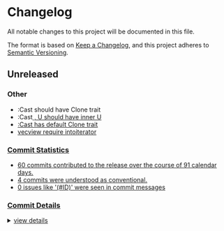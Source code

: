 # Changelog

All notable changes to this project will be documented in this file.

The format is based on [Keep a Changelog](https://keepachangelog.com/en/1.0.0/),
and this project adheres to [Semantic Versioning](https://semver.org/spec/v2.0.0.html).

## Unreleased

### Other

 - <csr-id-38fee562c7b17141c0f518864913f8b4c6517868/> :Cast should have Clone trait
 - <csr-id-a798db6009ae89e130facb9d8724037e2547cddd/> :Cast<U> , U should have inner U
 - <csr-id-0a8d71196292b39e069298a558c1a81184fcf390/> :Cast<U> has default Clone trait
 - <csr-id-558ef50391bf1063221182a9926fe4096535afe8/> vecview require intoiterator

### Commit Statistics

<csr-read-only-do-not-edit/>

 - 60 commits contributed to the release over the course of 91 calendar days.
 - 4 commits were understood as [conventional](https://www.conventionalcommits.org).
 - 0 issues like '(#ID)' were seen in commit messages

### Commit Details

<csr-read-only-do-not-edit/>

<details><summary>view details</summary>

 * **Uncategorized**
    - Add description for crates ([`5ebd586`](https://github.com/Teamon9161/tevec/commit/5ebd586b29bde6de272812d3f5deeac14d3e4684))
    - Move ffi to a new crate ([`248ce62`](https://github.com/Teamon9161/tevec/commit/248ce625b2929764a0504f35bf11f5bd9423f46e))
    - Default trait for timeunit ([`664a656`](https://github.com/Teamon9161/tevec/commit/664a656be855cc75b18240ab3d573cd6fdc2a143))
    - Relax Slice Output bound, impl Vec1View for &StringChunked ([`79ffd70`](https://github.com/Teamon9161/tevec/commit/79ffd7005f5bd16ef93d20a63c60b954323a8213))
    - Impl Cast for Option<bool> ([`a9c087c`](https://github.com/Teamon9161/tevec/commit/a9c087ce2d561a8f2373beb9220610129ef7aa66))
    - Improve cast ([`1de5a4c`](https://github.com/Teamon9161/tevec/commit/1de5a4c6fa36a6747caf9f26cee932d04bcffd08))
    - Add option datatype ([`41ccb9d`](https://github.com/Teamon9161/tevec/commit/41ccb9d4e5844c7fad9e803a858029ee0e0a445c))
    - Fix small bug ([`fbe4fba`](https://github.com/Teamon9161/tevec/commit/fbe4fba9cb91e2b8b74502669be51d8737543129))
    - Impl datetime cast and ops ([`d6fe07d`](https://github.com/Teamon9161/tevec/commit/d6fe07d6a51acef28671b6e78f3e019da973fdee))
    - Use i64 to store DateTime, so it can cast from numpy without copy ([`9871c2a`](https://github.com/Teamon9161/tevec/commit/9871c2a23ba6d2f9e66e66518871a0c81e1e2774))
    - Add ndarray for lazy ([`ae95363`](https://github.com/Teamon9161/tevec/commit/ae95363906748ddedc0c0a1c8a95bc301ea5e2b8))
    - Add abs func for Number ([`11dc852`](https://github.com/Teamon9161/tevec/commit/11dc852848b633b95fbec4eb5923c0115c898a2e))
    - Add datatype, update polars to 0.40 ([`16bcee2`](https://github.com/Teamon9161/tevec/commit/16bcee29a9e4949b5baa37eddd1d6b7fde0f6500))
    - Add rolling reg funcs ([`0398520`](https://github.com/Teamon9161/tevec/commit/0398520112b5c328fbff6677325c2a50f02c9e0d))
    - Fix ts_argmax, ts_argmin ([`3cfaebc`](https://github.com/Teamon9161/tevec/commit/3cfaebcef857df95f14c2a4cb25bfd75abb35436))
    - IsNone should have Clone trait, ts_sum should return f64 type ([`c98d23d`](https://github.com/Teamon9161/tevec/commit/c98d23d5f69fdcca3a077bb153d9467f876b42f0))
    - Add argmax, argmin func, add as_opt for IsNone ([`f12f157`](https://github.com/Teamon9161/tevec/commit/f12f15706297ab565866ab99f4c3dc81b0b5748b))
    - Add from_opt for IsNone ([`71eeb89`](https://github.com/Teamon9161/tevec/commit/71eeb893430d03e203a9e0c84623c05106dab55a))
    - The result of kh_sum must be used ([`24b8cee`](https://github.com/Teamon9161/tevec/commit/24b8ceea20d437031736bf48e4f9b31f053611d0))
    - Stable sort func for IsNone trait ([`250d5e0`](https://github.com/Teamon9161/tevec/commit/250d5e0b927396d99c1ded7e8fbddf3078643fd1))
    - Rename to_opt to opt, impl IsNone for Vec<T> ([`95f6235`](https://github.com/Teamon9161/tevec/commit/95f62350d735185dd7606da91826bc3198765f29))
    - IsNone for String and &str ([`76d3a0d`](https://github.com/Teamon9161/tevec/commit/76d3a0deaf241c24f646a721a3051ff10d97ed98))
    - Rename feature nd_array as ndarray ([`a63a0d9`](https://github.com/Teamon9161/tevec/commit/a63a0d924b32ad6c96e7f8fa521c97012ae7a794))
    - Improve cast ([`bce795d`](https://github.com/Teamon9161/tevec/commit/bce795d6b506ae2e4e78e100f5155ff013beac82))
    - Fix format ([`fe558d4`](https://github.com/Teamon9161/tevec/commit/fe558d4478e61d78cc034219d9350fc63b01643f))
    - Improve time cast ([`f3d34be`](https://github.com/Teamon9161/tevec/commit/f3d34be36d16c8a300bc1527edb3713ab96e0291))
    - Improve datetime cast string and parse from string ([`c371665`](https://github.com/Teamon9161/tevec/commit/c3716655ea9adc8d7336639bacf539d69d0f70e6))
    - Impl cast option ([`9183c42`](https://github.com/Teamon9161/tevec/commit/9183c42c297d51af912e60b89ffcef97f327ec1d))
    - Improve cast ([`febd81e`](https://github.com/Teamon9161/tevec/commit/febd81ec9ed23be94226b8b67d3d4ceaaccafc7b))
    - Cast bool for Option ([`26ad483`](https://github.com/Teamon9161/tevec/commit/26ad4836b15db8bf79ffb343e09a4da5a9290878))
    - Impl cast<T> for Option<T> ([`189dcd1`](https://github.com/Teamon9161/tevec/commit/189dcd1de07f8c932b28612009fe44d95d71bfd0))
    - Impl special option cast ([`82dd2c0`](https://github.com/Teamon9161/tevec/commit/82dd2c0ab58f366cc4b5fe47ee56976a4b40d16e))
    - Impl bool cast u64 ([`4af2edb`](https://github.com/Teamon9161/tevec/commit/4af2edbb42fc27ca2d0ac2e7f31a86abaf17d5ff))
    - IsNone for u8 ([`4843f8e`](https://github.com/Teamon9161/tevec/commit/4843f8e52913d19780e38a52feab413c367ae7e5))
    - Impl cast<u8> for bool ([`f948203`](https://github.com/Teamon9161/tevec/commit/f948203a13c522b647893d3634e90984110f61d8))
    - Add kh_sum for Number trait ([`dbf94fc`](https://github.com/Teamon9161/tevec/commit/dbf94fc6eff9e44f2077d1ff226bd3bff030048e))
    - Support u8 cast ([`95d2ef7`](https://github.com/Teamon9161/tevec/commit/95d2ef7093001b41f5728c3b1ffce190e7428d94))
    - Add linspace, range ([`167b967`](https://github.com/Teamon9161/tevec/commit/167b967a99331699fd5611a0f98185232288f3da))
    - Add vcorr function ([`0deb64c`](https://github.com/Teamon9161/tevec/commit/0deb64c77d24c9b1fa4d82d18ad7d8a9c505a085))
    - Add rank function ([`717131c`](https://github.com/Teamon9161/tevec/commit/717131cb419a876291aee5141a1c6a451bc3f7f8))
    - Fix vshift ([`54f010e`](https://github.com/Teamon9161/tevec/commit/54f010ea2b358168327815bfeae075f595dee6cb))
    - Add binary funcs ([`b2d3de4`](https://github.com/Teamon9161/tevec/commit/b2d3de4063172174af26fdaf38006aaa71d315a6))
    - Remove Opt trait ([`58c6dad`](https://github.com/Teamon9161/tevec/commit/58c6dadf64307442f597988135016b00dbbbd655))
    - Add IntoCast trait ([`9d23800`](https://github.com/Teamon9161/tevec/commit/9d23800f86cc4a8521b2582fee811485e626350d))
    - :Cast should have Clone trait ([`38fee56`](https://github.com/Teamon9161/tevec/commit/38fee562c7b17141c0f518864913f8b4c6517868))
    - Improve Opt trait ([`a66e042`](https://github.com/Teamon9161/tevec/commit/a66e042df67720533a2e3be806076767ea7b08cf))
    - Fix above ([`7c173ff`](https://github.com/Teamon9161/tevec/commit/7c173ff537ec0468b625c3889cf523bfd6aa7cc2))
    - :Cast<U> , U should have inner U ([`a798db6`](https://github.com/Teamon9161/tevec/commit/a798db6009ae89e130facb9d8724037e2547cddd))
    - :Cast<U> has default Clone trait ([`0a8d711`](https://github.com/Teamon9161/tevec/commit/0a8d71196292b39e069298a558c1a81184fcf390))
    - Improve valid_feature return, uninit trait ([`ba018f3`](https://github.com/Teamon9161/tevec/commit/ba018f3da2e24c8b653d496365dbb42eddc3b193))
    - Upgrade rustup toolchain ([`45cd938`](https://github.com/Teamon9161/tevec/commit/45cd93899d1cfc531273e2536319288d140f14f0))
    - Implement Agg trait for Iterator ([`8379717`](https://github.com/Teamon9161/tevec/commit/837971731c729d18d3fefbaa5af76465defcec6d))
    - Add iter_cast and opt_iter_cast, remove IteCast & OptIterCast trait ([`24fe9ad`](https://github.com/Teamon9161/tevec/commit/24fe9ad2dec201b3a4328e163b8e9badf111f26b))
    - Impl itercast and optitercast ([`17b0564`](https://github.com/Teamon9161/tevec/commit/17b05648bd30566587e066c21e25fe0989e692ec))
    - New implement backends support polars, vec and ndarray ([`00e5c32`](https://github.com/Teamon9161/tevec/commit/00e5c32938bd2dad725b33320832b7a6f86b077c))
    - Vecview require intoiterator ([`558ef50`](https://github.com/Teamon9161/tevec/commit/558ef50391bf1063221182a9926fe4096535afe8))
    - Several rolling functions in trait ([`4ef7aab`](https://github.com/Teamon9161/tevec/commit/4ef7aab6208e353d43e3406ae4235824fc601a4a))
    - Remove unused import ([`a67e3b9`](https://github.com/Teamon9161/tevec/commit/a67e3b9211c3efa0a1d4a1bd730e3424ab448b26))
    - Fix format ([`c3fcd68`](https://github.com/Teamon9161/tevec/commit/c3fcd68d5fa07a7285926dc55e270665df74c983))
    - Max, min and tea-time, tea-dtype ([`e811b43`](https://github.com/Teamon9161/tevec/commit/e811b43b7a054515ed030bd3f5764fe15649e3a7))
</details>

